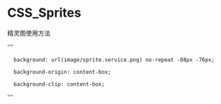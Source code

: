 # CSS_Sprites

精灵图使用方法

'''

      background: url(image/sprite.service.png) no-repeat -88px -76px;
      
      background-origin: content-box;
      
      background-clip: content-box;
'''

